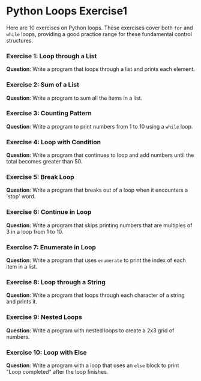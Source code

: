# Python Loops Exercise1

Here are 10 exercises on Python loops. These exercises cover both `for` and `while` loops, providing a good practice range for these fundamental control structures.

### Exercise 1: Loop through a List
**Question**: Write a program that loops through a list and prints each element.


### Exercise 2: Sum of a List
**Question**: Write a program to sum all the items in a list.


### Exercise 3: Counting Pattern
**Question**: Write a program to print numbers from 1 to 10 using a `while` loop.


### Exercise 4: Loop with Condition
**Question**: Write a program that continues to loop and add numbers until the total becomes greater than 50.


### Exercise 5: Break Loop
**Question**: Write a program that breaks out of a loop when it encounters a 'stop' word.

### Exercise 6: Continue in Loop
**Question**: Write a program that skips printing numbers that are multiples of 3 in a loop from 1 to 10.


### Exercise 7: Enumerate in Loop
**Question**: Write a program that uses `enumerate` to print the index of each item in a list.


### Exercise 8: Loop through a String
**Question**: Write a program that loops through each character of a string and prints it.


### Exercise 9: Nested Loops
**Question**: Write a program with nested loops to create a 2x3 grid of numbers.


### Exercise 10: Loop with Else
**Question**: Write a program with a loop that uses an `else` block to print "Loop completed" after the loop finishes.


